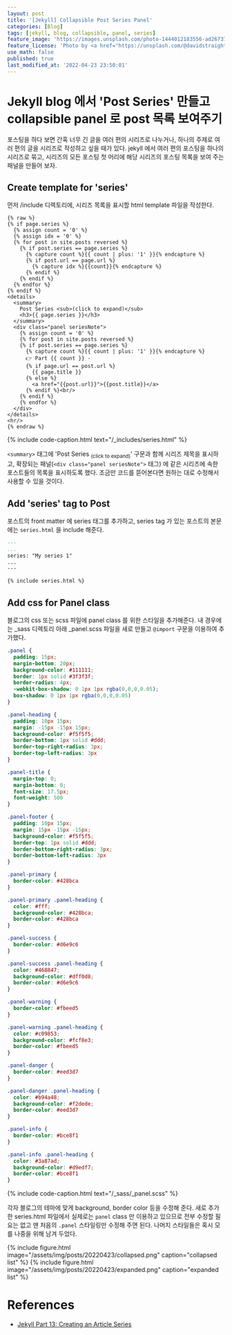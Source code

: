 ```yaml
---
layout: post
title: '[Jekyll] Collapsible Post Series Panel'
categories: [Blog]
tags: [jekyll, blog, collapsible, panel, series]
feature_image: 'https://images.unsplash.com/photo-1444012183556-ad267375edb4?ixlib=rb-1.2.1&ixid=MnwxMjA3fDB8MHxwaG90by1wYWdlfHx8fGVufDB8fHx8&auto=format&fit=crop&w=1770&q=80'
feature_license: 'Photo by <a href="https://unsplash.com/@davidstraight?utm_source=unsplash&utm_medium=referral&utm_content=creditCopyText">David Straight</a> on <a href="https://unsplash.com/s/photos/foldable?utm_source=unsplash&utm_medium=referral&utm_content=creditCopyText">Unsplash</a>'
use_math: false
published: true
last_modified_at: '2022-04-23 23:50:01'
---
```


<!-- more -->
# Jekyll blog 에서 'Post Series' 만들고 collapsible panel 로 post 목록 보여주기
포스팅을 하다 보면 간혹 너무 긴 글을 여러 편의 시리즈로 나누거나, 하나의 주제로 여러 편의 글을 시리즈로 작성하고 싶을 때가 있다. jekyll 에서 여러 편의 포스팅을 하나의 시리즈로 묶고, 시리즈의 모든 포스팅 첫 머리에 해당 시리즈의 포스팅 목록을 보여 주는 패널을 만들어 보자.

## Create template for 'series'
먼저 /include 디렉토리에, 시리즈 목록을 표시할 html template 파일을 작성한다.
```
{% raw %}
{% if page.series %}
  {% assign count = '0' %}
  {% assign idx = '0' %}
  {% for post in site.posts reversed %}
    {% if post.series == page.series %}
      {% capture count %}{{ count | plus: '1' }}{% endcapture %}
      {% if post.url == page.url %}
        {% capture idx %}{{count}}{% endcapture %}
      {% endif %}
    {% endif %}
  {% endfor %}
{% endif %}
<details>
  <summary>
    Post Series <sub>(click to expand)</sub>
    <h3>{{ page.series }}</h3>
  </summary>
  <div class="panel seriesNote">
    {% assign count = '0' %}
    {% for post in site.posts reversed %}
    {% if post.series == page.series %}
      {% capture count %}{{ count | plus: '1' }}{% endcapture %}
      👉 Part {{ count }} -
      {% if page.url == post.url %}
        {{ page.title }}
      {% else %}
        <a href="{{post.url}}">{{post.title}}</a>
      {% endif %}<br/>
    {% endif %}
    {% endfor %}
  </div>
</details>
<hr/>
{% endraw %}
```
{% include code-caption.html text="/_includes/series.html" %}

`<summary>` 태그에 'Post Series <sub>(click to expand)</sub>' 구문과 함께 시리즈 제목을 표시하고,
확장되는 패널(`<div class="panel seriesNote">` 태그) 에 같은 시리즈에 속한 포스트들의 목록을 표시하도록 했다. 조금만 코드를 뜯어본다면 원하는 대로 수정해서 사용할 수 있을 것이다.

## Add 'series' tag to Post
포스트의 front matter 에 series 태그를 추가하고, series tag 가 있는 포스트의 본문에는 `series.html` 을 include 해준다.
```markdown
---
...
series: "My series 1"
...
---

{% include series.html %}
```

## Add css for Panel class
블로그의 css 또는 scss 파일에 panel class 를 위한 스타일을 추가해준다. 내 경우에는 _sass 디렉토리 아래 _panel.scss 파일을 새로 만들고 `@import` 구문을 이용하여 추가했다.

```css
.panel {
  padding: 15px;
  margin-bottom: 20px;
  background-color: #111111;
  border: 1px solid #3f3f3f;
  border-radius: 4px;
  -webkit-box-shadow: 0 1px 1px rgba(0,0,0,0.05);
  box-shadow: 0 1px 1px rgba(0,0,0,0.05)
}

.panel-heading {
  padding: 10px 15px;
  margin: -15px -15px 15px;
  background-color: #f5f5f5;
  border-bottom: 1px solid #ddd;
  border-top-right-radius: 3px;
  border-top-left-radius: 3px
}

.panel-title {
  margin-top: 0;
  margin-bottom: 0;
  font-size: 17.5px;
  font-weight: 500
}

.panel-footer {
  padding: 10px 15px;
  margin: 15px -15px -15px;
  background-color: #f5f5f5;
  border-top: 1px solid #ddd;
  border-bottom-right-radius: 3px;
  border-bottom-left-radius: 3px
}

.panel-primary {
  border-color: #428bca
}

.panel-primary .panel-heading {
  color: #fff;
  background-color: #428bca;
  border-color: #428bca
}

.panel-success {
  border-color: #d6e9c6
}

.panel-success .panel-heading {
  color: #468847;
  background-color: #dff0d8;
  border-color: #d6e9c6
}

.panel-warning {
  border-color: #fbeed5
}

.panel-warning .panel-heading {
  color: #c09853;
  background-color: #fcf8e3;
  border-color: #fbeed5
}

.panel-danger {
  border-color: #eed3d7
}

.panel-danger .panel-heading {
  color: #b94a48;
  background-color: #f2dede;
  border-color: #eed3d7
}

.panel-info {
  border-color: #bce8f1
}

.panel-info .panel-heading {
  color: #3a87ad;
  background-color: #d9edf7;
  border-color: #bce8f1
}
```
{% include code-caption.html text="/_sass/_panel.scss" %}

각자 블로그의 테마에 맞게 background, border color 등을 수정해 준다. 새로 추가한 series.html 파일에서 실제로는 `panel` class 만 이용하고 있으므로 전부 수정할 필요는 없고 맨 처음의 `.panel` 스타일링만 수정해 주면 된다. 나머지 스타일들은 혹시 모를 나중을 위해 남겨 두었다.

{% include figure.html image="/assets/img/posts/20220423/collapsed.png" caption="collapsed list" %}
{% include figure.html image="/assets/img/posts/20220423/expanded.png" caption="expanded list" %}

# References
- [Jekyll Part 13: Creating an Article Series](https://digitaldrummerj.me/blogging-on-github-part-13-creating-an-article-series/)